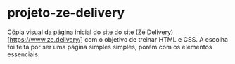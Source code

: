 # projeto-ze-delivery

Cópia visual da página inicial do site do site (Zé Delivery)[https://www.ze.delivery/] com o objetivo de treinar HTML e CSS. A escolha foi feita por ser uma página simples simples, porém com os elementos essenciais.
